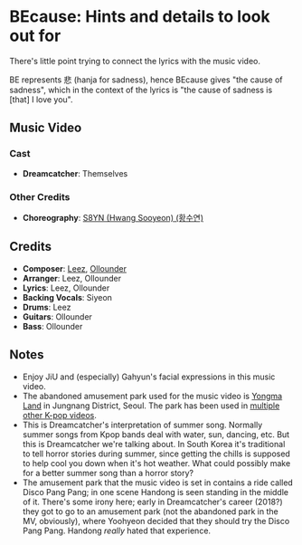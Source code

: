 # BEcause: Hints and details to look out for

There's little point trying to connect the lyrics with the music video.

BE represents 悲 (hanja for sadness), hence BEcause gives "the cause of sadness",
which in the context of the lyrics is "the cause of sadness is [that] I love you".

## Music Video

### Cast

* **Dreamcatcher**: Themselves

### Other Credits

* **Choreography**: [S8YN (Hwang Sooyeon) (황수연)](https://kpop.fandom.com/wiki/Hwang_Sooyeon)

## Credits

* **Composer**: [Leez](https://www.discogs.com/artist/6450670-Leez-2), [Ollounder](https://www.discogs.com/artist/6450665-Ollounder)
* **Arranger**: Leez, Ollounder
* **Lyrics**: Leez, Ollounder
* **Backing Vocals**: Siyeon
* **Drums**: Leez
* **Guitars**: Ollounder
* **Bass**: Ollounder

## Notes

* Enjoy JiU and (especially) Gahyun's facial expressions in this music video.
* The abandoned amusement park used for the music video is [Yongma Land](https://en.wikipedia.org/wiki/Yongma_Land) in Jungnang District, Seoul.
  The park has been used in [multiple other K-pop videos](https://www.reddit.com/r/dreamcatcher/comments/p0t5dt/yongma_land_kpop_idols/).
* This is Dreamcatcher's interpretation of summer song. Normally summer songs from Kpop bands
  deal with water, sun, dancing, etc. But this is Dreamcatcher we're talking about.
  In South Korea it's traditional to tell horror stories during summer, since getting the chills
  is supposed to help cool you down when it's hot weather.
  What could possibly make for a better summer song than a horror story?
* The amusement park that the music video is set in contains a ride called Disco Pang Pang;
  in one scene Handong is seen standing in the middle of it.
  There's some irony here; early in Dreamcatcher's career (2018?) they got to
  go to an amusement park (not the abandoned park in the MV, obviously),
  where Yoohyeon decided that they should try the Disco Pang Pang.
  Handong *really* hated that experience.
